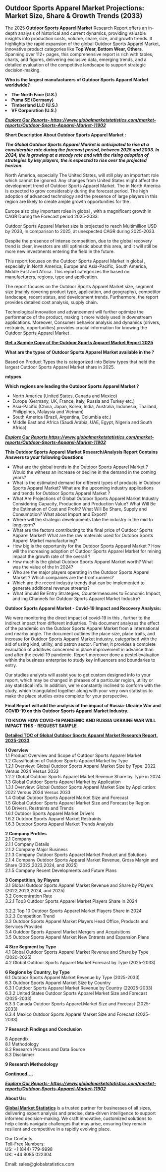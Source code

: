 <h2>Outdoor Sports Apparel Market Projections: Market Size, Share & Growth Trends (2033)</h2><p>The 2025 <strong><a href="https://www.globalmarketstatistics.com/market-reports/Outdoor-Sports-Apparel-Market-11902">Outdoor Sports Apparel Market</a></strong> Research Report offers an in-depth analysis of historical and current dynamics, providing valuable insights into production costs, volume, share, size, and growth trends. It highlights the rapid expansion of the global Outdoor Sports Apparel Market, innovative product categories like <strong>Top Wear, Bottom Wear, Others</strong>. Spanning over 112+ pages, this comprehensive report is rich with tables, charts, and figures, delivering exclusive data, emerging trends, and a detailed evaluation of the competitive landscape to support strategic decision-making.</p><p><strong>Who is the largest manufacturers of Outdoor Sports Apparel Market worldwide?</strong></p><p><strong><li>The North Face (U.S.)<li>Puma SE (Germany)<li>Timberland LLC (U.S.)<li>VF Corporation (U.S.)</strong></p><p><strong><em><a href="https://www.globalmarketstatistics.com/market-reports/Outdoor-Sports-Apparel-Market-11902">Explore Our Reports-&nbsp;https://www.globalmarketstatistics.com/market-reports/Outdoor-Sports-Apparel-Market-11902</a></em></strong></p><p><strong>Short Description About Outdoor Sports Apparel Market :</strong></p><p><strong><em>The Global Outdoor Sports Apparel Market is anticipated to rise at a considerable rate during the forecast period, between 2025 and 2033. In 2024, the is growing at a steady rate and with the rising adoption of strategies by key players, the is expected to rise over the projected horizon.</em></strong></p><p>North America, especially The United States, will still play an important role which cannot be ignored. Any changes from United States might affect the development trend of Outdoor Sports Apparel Market. The in North America is expected to grow considerably during the forecast period. The high adoption of advanced technology and the presence of large players in this region are likely to create ample growth opportunities for the .</p><p>Europe also play important roles in global , with a magnificent growth in CAGR During the Forecast period 2025-2033.</p><p>Outdoor Sports Apparel Market size is projected to reach Multimillion USD by 2033, In comparison to 2025, at unexpected CAGR during 2025-2033.</p><p>Despite the presence of intense competition, due to the global recovery trend is clear, investors are still optimistic about this area, and it will still be more new investments entering the field in the future.</p><p>This report focuses on the Outdoor Sports Apparel Market in global , especially in North America, Europe and Asia-Pacific, South America, Middle East and Africa. This report categorizes the based on manufacturers, regions, type and application.</p><p>The report focuses on the Outdoor Sports Apparel Market size, segment size (mainly covering product type, application, and geography), competitor landscape, recent status, and development trends. Furthermore, the report provides detailed cost analysis, supply chain.</p><p>Technological innovation and advancement will further optimize the performance of the product, making it more widely used in downstream applications. Moreover, Consumer behavior analysis and dynamics (drivers, restraints, opportunities) provides crucial information for knowing the Outdoor Sports Apparel Market .</p><p><strong><a href="https://www.globalmarketstatistics.com/market-reports/Outdoor-Sports-Apparel-Market-11902">Get a Sample Copy of the Outdoor Sports Apparel Market Report 2025</a></strong></p><p><strong>What are the types of Outdoor Sports Apparel Market available in the ?</strong></p><p>Based on Product Types the is categorized into Below types that held the largest Outdoor Sports Apparel Market share in 2025.</p><p><strong>mtypes</strong></p><p><strong>Which regions are leading the Outdoor Sports Apparel Market ?</strong></p><ul><li>North America (United States, Canada and Mexico)</li><li>Europe (Germany, UK, France, Italy, Russia and Turkey etc.)</li><li>Asia-Pacific (China, Japan, Korea, India, Australia, Indonesia, Thailand, Philippines, Malaysia and Vietnam)</li><li>South America (Brazil, Argentina, Columbia etc.)</li><li>Middle East and Africa (Saudi Arabia, UAE, Egypt, Nigeria and South Africa)</li></ul><p><strong><em><a href="https://www.globalmarketstatistics.com/market-reports/Outdoor-Sports-Apparel-Market-11902">Explore Our Reports https://www.globalmarketstatistics.com/market-reports/Outdoor-Sports-Apparel-Market-11902</a></em></strong></p><p><strong>This Outdoor Sports Apparel Market Research/Analysis Report Contains Answers to your following Questions</strong></p><ul><li>What are the global trends in the Outdoor Sports Apparel Market ? Would the witness an increase or decline in the demand in the coming years?</li><li>What is the estimated demand for different types of products in Outdoor Sports Apparel Market? What are the upcoming industry applications and trends for Outdoor Sports Apparel Market ?</li><li>What Are Projections of Global Outdoor Sports Apparel Market Industry Considering Capacity, Production and Production Value? What Will Be the Estimation of Cost and Profit? What Will Be Share, Supply and Consumption? What about Import and Export?</li><li>Where will the strategic developments take the industry in the mid to long-term?</li><li>What are the factors contributing to the final price of Outdoor Sports Apparel Market? What are the raw materials used for Outdoor Sports Apparel Market manufacturing?</li><li>How big is the opportunity for the Outdoor Sports Apparel Market ? How will the increasing adoption of Outdoor Sports Apparel Market for mining impact the growth rate of the overall ?</li><li>How much is the global Outdoor Sports Apparel Market worth? What was the value of the In 2024?</li><li>Who are the major players operating in the Outdoor Sports Apparel Market ? Which companies are the front runners?</li><li>Which are the recent industry trends that can be implemented to generate additional revenue streams?</li><li>What Should Be Entry Strategies, Countermeasures to Economic Impact, and ing Channels for Outdoor Sports Apparel Market Industry?</li></ul><p><strong>Outdoor Sports Apparel Market - Covid-19 Impact and Recovery Analysis:</strong></p><p>We were monitoring the direct impact of covid-19 in this , further to the indirect impact from different industries. This document analyzes the effect of the pandemic on the Outdoor Sports Apparel Market from a international and nearby angle. The document outlines the place size, place traits, and increase for Outdoor Sports Apparel Market industry, categorised with the aid of using kind, utility, and patron sector. Further, it provides a complete evaluation of additives concerned in place improvement in advance than and after the covid-19 pandemic. Report moreover done a pestel evaluation within the business enterprise to study key influencers and boundaries to entry.</p><p>Our studies analysts will assist you to get custom designed info to your report, which may be changed in phrases of a particular region, utility or any statistical info. In addition, we're constantly inclined to conform with the study, which triangulated together along with your very own statistics to make the place studies extra complete for your perspective.</p><p><strong>Final Report will add the analysis of the impact of Russia-Ukraine War and COVID-19 on this Outdoor Sports Apparel Market Industry.</strong></p><p><strong>TO KNOW HOW COVID-19 PANDEMIC AND RUSSIA UKRAINE WAR WILL IMPACT THIS - REQUEST SAMPLE</strong></p><p><strong><a href="https://www.globalmarketstatistics.com/market-reports/Outdoor-Sports-Apparel-Market-11902">Detailed TOC of Global Outdoor Sports Apparel Market Research Report, 2025-2033</a></strong></p><p><strong>1 Overview</strong><br /> 1.1 Product Overview and Scope of Outdoor Sports Apparel Market<br /> 1.2 Classification of Outdoor Sports Apparel Market by Type<br /> 1.2.1 Overview: Global Outdoor Sports Apparel Market Size by Type: 2022 Versus 2024 Versus 2033<br /> 1.2.2 Global Outdoor Sports Apparel Market Revenue Share by Type in 2024<br /> 1.3 Global Outdoor Sports Apparel Market by Application<br /> 1.3.1 Overview: Global Outdoor Sports Apparel Market Size by Application: 2022&nbsp;Versus 2024 Versus 2033<br /> 1.4 Global Outdoor Sports Apparel Market Size and Forecast<br /> 1.5 Global Outdoor Sports Apparel Market Size and Forecast by Region<br /> 1.6 Drivers, Restraints and Trends<br /> 1.6.1 Outdoor Sports Apparel Market Drivers<br /> 1.6.2 Outdoor Sports Apparel Market Restraints<br /> 1.6.3 Outdoor Sports Apparel Market Trends Analysis</p><p><strong>2 Company Profiles</strong><br /> 2.1 Company<br /> 2.1.1 Company Details<br /> 2.1.2 Company Major Business<br /> 2.1.3 Company Outdoor Sports Apparel Market Product and Solutions<br /> 2.1.4 Company Outdoor Sports Apparel Market Revenue, Gross Margin and Share (2022,2023,2024, and 2025)<br /> 2.1.5 Company Recent Developments and Future Plans</p><p><strong>3 Competition, by Players</strong><br /> 3.1 Global Outdoor Sports Apparel Market Revenue and Share by Players (2022,2023,2024, and 2025)<br /> 3.2 Concentration Rate<br /> 3.2.1 Top3 Outdoor Sports Apparel Market Players Share in 2024</p><p>3.2.2 Top 10 Outdoor Sports Apparel Market Players Share in 2024<br /> 3.2.3 Competition Trend<br /> 3.3 Outdoor Sports Apparel Market Players Head Office, Products and Services Provided<br /> 3.4 Outdoor Sports Apparel Market Mergers and Acquisitions<br /> 3.5 Outdoor Sports Apparel Market New Entrants and Expansion Plans</p><p><strong>4 Size Segment by Type</strong><br /> 4.1 Global Outdoor Sports Apparel Market Revenue and Share by Type (2020-2025)<br /> 4.2 Global Outdoor Sports Apparel Market Forecast by Type (2025-2033)</p><p><strong>6 Regions by Country, by Type</strong><br /> 6.1 Outdoor Sports Apparel Market Revenue by Type (2025-2033)<br /> 6.3 Outdoor Sports Apparel Market Size by Country<br /> 6.3.1 Outdoor Sports Apparel Market Revenue by Country (22025-2033)<br /> 6.3.2 United States Outdoor Sports Apparel Market Size and Forecast (2025-2033)<br /> 6.3.3 Canada Outdoor Sports Apparel Market Size and Forecast (2025-2033)<br /> 6.3.4 Mexico Outdoor Sports Apparel Market Size and Forecast (2025-2033)</p><p><strong>7 Research Findings and Conclusion</strong></p><p>8 Appendix<br /> 8.1 Methodology<br /> 8.2 Research Process and Data Source<br /> 8.3 Disclaimer</p><p><strong>9 Research Methodology</strong></p><p><strong><a href="https://www.globalmarketstatistics.com/market-reports/Outdoor-Sports-Apparel-Market-11902">Continued&hellip;.</a></strong></p><p><strong><em><a href="https://www.globalmarketstatistics.com/market-reports/Outdoor-Sports-Apparel-Market-11902">Explore Our Reports-&nbsp;https://www.globalmarketstatistics.com/market-reports/Outdoor-Sports-Apparel-Market-11902</a></em></strong></p><p><strong>About Us:</strong></p><p><strong><a href="https://www.globalmarketstatistics.com/">Global Market Statistics</a></strong> is a trusted partner for businesses of all sizes, delivering expert analysis and precise, data-driven intelligence to support informed decision-making. We craft innovative, customized solutions to help clients navigate challenges that may arise, ensuring they remain resilient and competitive in a rapidly evolving place.</p><p>Our Contacts<br /> Toll-Free Numbers:<br /> US: +1 (844) 779-9998<br /> UK: +44 8085 022304</p><p>Email: sales@globalstatistics.com</p>
